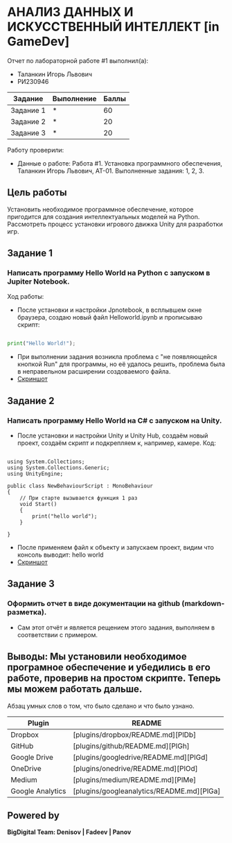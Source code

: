 # АНАЛИЗ ДАННЫХ И ИСКУССТВЕННЫЙ ИНТЕЛЛЕКТ [in GameDev]
Отчет по лабораторной работе #1 выполнил(а):
- Таланкин Игорь Львович
- РИ230946

| Задание | Выполнение | Баллы |
| ------ | ------ | ------ |
| Задание 1 | * | 60 |
| Задание 2 | * | 20 |
| Задание 3 | * | 20 |

Работу проверили:



- Данные о работе: Работа #1. Установка программного обеспечения, Таланкин Игорь Львович, АТ-01. Выполненные задания: 1, 2, 3.

## Цель работы
Установить необходимое программное обеспечение, которое пригодится для создания интеллектуальных моделей на Python. Рассмотреть процесс установки игрового движка Unity для разработки игр.

## Задание 1
### Написать программу Hello World на Python с запуском в Jupiter Notebook.

Ход работы:
- После установки и настройки Jpnotebook, в всплывшем окне браузера, создаю новый файл Helloworld.ipynb и прописываю скрипт:

```py

print("Hello World!");

```
- При выполнении задания возникла проблема с "не появляющейся кнопкой Run" для программы, но её удалось решить, проблема была в неправельном расширении создоваемого файла.
- [Скриншот](https://github.com/TalankinIgor/AiGamedev/blob/main/Zadanie1_1.png)

## Задание 2
### Написать программу Hello World на C# с запуском на Unity. 

- После установки и настройки Unity и Unity Hub, создаём новый проект, создаём скрипт и подкрепляем к, например, камере. Код:

```сs

using System.Collections;
using System.Collections.Generic;
using UnityEngine;

public class NewBehaviourScript : MonoBehaviour
{
    // При старте вызывается функция 1 раз
    void Start()  
    {
        print("hello world");
    }

}

```

- После применяем файл к объекту и запускаем проект, видим что консоль выводит: hello world
- [Скриншот](https://github.com/TalankinIgor/AiGamedev/blob/main/Zadanie1_2.png)

## Задание 3
### Оформить отчет в виде документации на github (markdown-разметка).

- Сам этот отчёт и является рещением этого задания, выполняем в соответствии с примером.


## Выводы: Мы установили необходимое програмное обеспечение и убедились в его работе, проверив на простом скрипте. Теперь мы можем работать дальше.

Абзац умных слов о том, что было сделано и что было узнано.

| Plugin | README |
| ------ | ------ |
| Dropbox | [plugins/dropbox/README.md][PlDb] |
| GitHub | [plugins/github/README.md][PlGh] |
| Google Drive | [plugins/googledrive/README.md][PlGd] |
| OneDrive | [plugins/onedrive/README.md][PlOd] |
| Medium | [plugins/medium/README.md][PlMe] |
| Google Analytics | [plugins/googleanalytics/README.md][PlGa] |

## Powered by

**BigDigital Team: Denisov | Fadeev | Panov**
